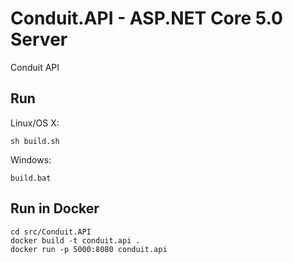 # Conduit.API - ASP.NET Core 5.0 Server

Conduit API

## Run

Linux/OS X:

```
sh build.sh
```

Windows:

```
build.bat
```
## Run in Docker

```
cd src/Conduit.API
docker build -t conduit.api .
docker run -p 5000:8080 conduit.api
```
